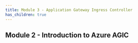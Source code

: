 ```yaml
---
title: Module 3 - Application Gateway Ingress Controller
has_children: true
---
```


## Module 2 - Introduction to Azure AGIC


